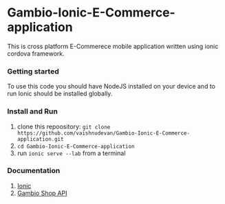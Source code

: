 # Gambio-Ionic-E-Commerce-application

This is cross platform E-Commerece mobile application written using ionic cordova framework. 

<h3> Getting started</h3> 

To use this code you should have NodeJS installed on your device and to run Ionic should be installed globally.

<h3> Install and Run </h3> 
<ol>
<li>clone this repoository: <code>git clone https://github.com/vaishnudevan/Gambio-Ionic-E-Commerce-application.git</code></li>
<li><code>cd Gambio-Ionic-E-Commerce-application</code></li>
<li>run <code>ionic serve --lab</code> from a terminal</li>
</ol>

<h3> Documentation</h3> 
<ol>
<li><a target="_blank" href="https://ionicframework.com/docs/">Ionic</a></li>
<li><a target="_blank" href="https://developers.gambio.de/docs/3.2.0.0/apidoc/">Gambio Shop API</a> </li>
</ol>



